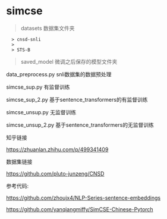 # simcse

> datasets		数据集文件夹
   > 
      > cnsd-snli
      > 
      > STS-B
   > 
> saved_model		微调之后保存的模型文件夹
> 
  data_preprocess.py	snli数据集的数据预处理
  
  simcse_sup.py		有监督训练
  
  simcse_sup_2.py  基于sentence_transformers的有监督训练
  
  simcse_unsup.py	无监督训练
  
  simcse_unsup_2.py 基于sentence_transformers的无监督训练
  
  
  知乎链接
  
  https://zhuanlan.zhihu.com/p/499341409
  
  数据集链接
  
  https://github.com/pluto-junzeng/CNSD
  
  参考代码:
  
  https://github.com/zhoujx4/NLP-Series-sentence-embeddings
  
  https://github.com/yanqiangmiffy/SimCSE-Chinese-Pytorch

